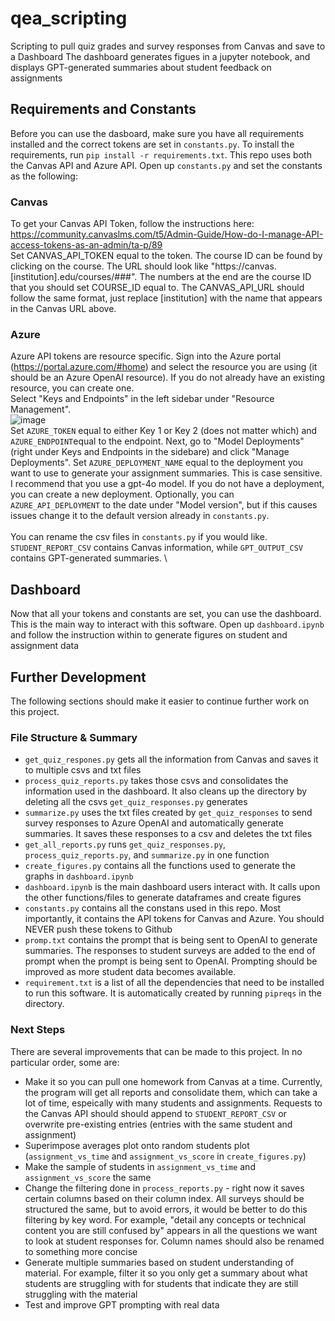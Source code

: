# qea_scripting
Scripting to pull quiz grades and survey responses from Canvas and save to a Dashboard
The dashboard generates figues in a jupyter notebook, and displays GPT-generated summaries about student feedback on assignments

## Requirements and Constants
Before you can use the dasboard, make sure you have all requirements installed and the correct tokens are set in `constants.py`. To install the requirements, run `pip install -r requirements.txt`. 
This repo uses both the Canvas API and Azure API. Open up `constants.py` and set the constants as the following:

### Canvas
To get your Canvas API Token, follow the instructions here: \
https://community.canvaslms.com/t5/Admin-Guide/How-do-I-manage-API-access-tokens-as-an-admin/ta-p/89 \
Set CANVAS_API_TOKEN equal to the token.
The course ID can be found by clicking on the course. The URL should look like "https://canvas.[institution].edu/courses/###". The numbers at the end are the course ID that you should set COURSE_ID equal to. The CANVAS_API_URL should follow the same format, just replace [institution] with the name that appears in the Canvas URL above.

### Azure
Azure API tokens are resource specific. Sign into the Azure portal (https://portal.azure.com/#home) and select the resource you are using (it should be an Azure OpenAI resource). If you do not already have an existing resource, you can create one. \
Select "Keys and Endpoints" in the left sidebar under "Resource Management". \
![image](https://github.com/user-attachments/assets/56a8afe4-1655-4ec2-a5a7-c608054a180f) \
Set `AZURE_TOKEN` equal to either Key 1 or Key 2 (does not matter which) and `AZURE_ENDPOINT`equal to the endpoint.
Next, go to "Model Deployments" (right under Keys and Endpoints in the sidebare) and click "Manage Deployments". Set `AZURE_DEPLOYMENT_NAME` equal to the deployment you want to use to generate your assignment summaries. This is case sensitive. I recommend that you use a gpt-4o model. If you do not have a deployment, you can create a new deployment. Optionally, you can `AZURE_API_DEPLOYMENT` to the date under "Model version", but if this causes issues change it to the default version already in `constants.py`. \
\
You can rename the csv files in `constants.py` if you would like. `STUDENT_REPORT_CSV` contains Canvas information, while `GPT_OUTPUT_CSV` contains GPT-generated summaries. \

## Dashboard
Now that all your tokens and constants are set, you can use the dashboard. This is the main way to interact with this software. Open up `dashboard.ipynb` and follow the instruction within to generate figures on student and assignment data

## Further Development
The following sections should make it easier to continue further work on this project.

### File Structure & Summary
- `get_quiz_respones.py` gets all the information from Canvas and saves it to multiple csvs and txt files
- `process_quiz_reports.py` takes those csvs and consolidates the information used in the dashboard. It also cleans up the directory by deleting all the csvs `get_quiz_responses.py` generates
- `summarize.py` uses the txt files created by `get_quiz_responses` to send survey responses to Azure OpenAI and automatically generate summaries. It saves these responses to a csv and deletes the txt files
- `get_all_reports.py` runs `get_quiz_responses.py`, `process_quiz_reports.py`, and `summarize.py` in one function
- `create_figures.py` contains all the functions used to generate the graphs in `dashboard.ipynb`
- `dashboard.ipynb` is the main dashboard users interact with. It calls upon the other functions/files to generate dataframes and create figures
- `constants.py` contains all the constans used in this repo. Most importantly, it contains the API tokens for Canvas and Azure. You should NEVER push these tokens to Github
- `promp.txt` contains the prompt that is being sent to OpenAI to generate summaries. The responses to student surveys are added to the end of prompt when the prompt is being sent to OpenAI. Prompting should be improved as more student data becomes available.
- `requirement.txt` is a list of all the dependencies that need to be installed to run this software. It is automatically created by running `pipreqs` in the directory.

### Next Steps
There are several improvements that can be made to this project. In no particular order, some are:
- Make it so you can pull one homework from Canvas at a time. Currently, the program will get all reports and consolidate them, which can take a lot of time, espeically with many students and assignments. Requests to the Canvas API should should append to `STUDENT_REPORT_CSV` or overwrite pre-existing entries (entries with the same student and assignment)
- Superimpose averages plot onto random students plot (`assignment_vs_time` and `assignment_vs_score` in `create_figures.py`)
- Make the sample of students in `assignment_vs_time` and `assignment_vs_score` the same
- Change the filtering done in `process_reports.py` - right now it saves certain columns based on their column index. All surveys should be structured the same, but to avoid errors, it would be better to do this filtering by key word. For example, "detail any concepts or technical content you are still confused by" appears in all the questions we want to look at student responses for. Column names should also be renamed to something more concise
- Generate multiple summaries based on student understanding of material. For example, filter it so you only get a summary about what students are struggling with for students that indicate they are still struggling with the material
- Test and improve GPT prompting with real data